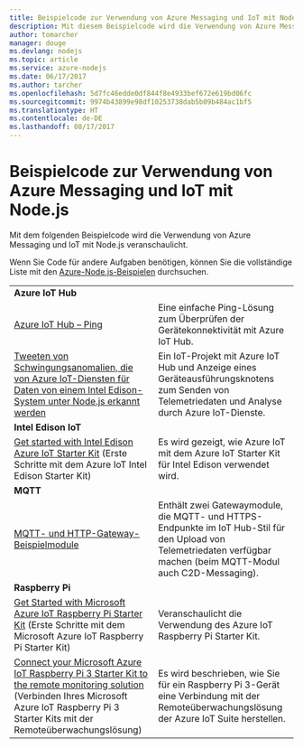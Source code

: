 ```yaml
---
title: Beispielcode zur Verwendung von Azure Messaging und IoT mit Node.js
description: Mit diesem Beispielcode wird die Verwendung von Azure Messaging und IoT mit Node.js veranschaulicht.
author: tomarcher
manager: douge
ms.devlang: nodejs
ms.topic: article
ms.service: azure-nodejs
ms.date: 06/17/2017
ms.author: tarcher
ms.openlocfilehash: 5d7fc46edde0df844f8e4933bef672e619bd06fc
ms.sourcegitcommit: 9974b43899e98df10253738dab5b09b484ac1bf5
ms.translationtype: HT
ms.contentlocale: de-DE
ms.lasthandoff: 08/17/2017
---
```

# <a name="sample-code-for-using-azure-messaging-and-iot-with-nodejs"></a>Beispielcode zur Verwendung von Azure Messaging und IoT mit Node.js

Mit dem folgenden Beispielcode wird die Verwendung von Azure Messaging und IoT mit Node.js veranschaulicht.

Wenn Sie Code für andere Aufgaben benötigen, können Sie die vollständige Liste mit den [Azure-Node.js-Beispielen](https://azure.microsoft.com/resources/samples/?term=nodejs) durchsuchen.

| | |
|---|---|
| **Azure IoT Hub** ||
| [Azure IoT Hub – Ping](https://github.com/Azure-Samples/iot-hub-node-ping) | Eine einfache Ping-Lösung zum Überprüfen der Gerätekonnektivität mit Azure IoT Hub. |
| [Tweeten von Schwingungsanomalien, die von Azure IoT-Diensten für Daten von einem Intel Edison-System unter Node.js erkannt werden](https://azure.microsoft.com/resources/samples/iot-hub-nodejs-intel-edison-vibration-anomaly-detection/) | Ein IoT-Projekt mit Azure IoT Hub und Anzeige eines Geräteausführungsknotens zum Senden von Telemetriedaten und Analyse durch Azure IoT-Dienste. |
| **Intel Edison IoT** ||
| [Get started with Intel Edison Azure IoT Starter Kit](https://github.com/Azure-Samples/iot-hub-node-intel-edison-getstartedkit) (Erste Schritte mit dem Azure IoT Intel Edison Starter Kit) | Es wird gezeigt, wie Azure IoT mit dem Azure IoT Starter Kit für Intel Edison verwendet wird. |
| **MQTT** ||
| [MQTT- und HTTP-Gateway-Beispielmodule](https://github.com/Azure-Samples/iot-gateway-mqtt-http) | Enthält zwei Gatewaymodule, die MQTT- und HTTPS-Endpunkte im IoT Hub-Stil für den Upload von Telemetriedaten verfügbar machen (beim MQTT-Modul auch C2D-Messaging). |
| **Raspberry Pi** ||
| [Get Started with Microsoft Azure IoT Raspberry Pi Starter Kit](https://github.com/Azure-Samples/iot-hub-node-raspberrypi-getting-started) (Erste Schritte mit dem Microsoft Azure IoT Raspberry Pi Starter Kit) | Veranschaulicht die Verwendung des Azure IoT Raspberry Pi Starter Kit. |
| [Connect your Microsoft Azure IoT Raspberry Pi 3 Starter Kit to the remote monitoring solution](https://azure.microsoft.com/resources/samples/iot-remote-monitoring-node-raspberrypi-getstartedkit/) (Verbinden Ihres Microsoft Azure IoT Raspberry Pi 3 Starter Kits mit der Remoteüberwachungslösung) | Es wird beschrieben, wie Sie für ein Raspberry Pi 3-Gerät eine Verbindung mit der Remoteüberwachungslösung der Azure IoT Suite herstellen. |
